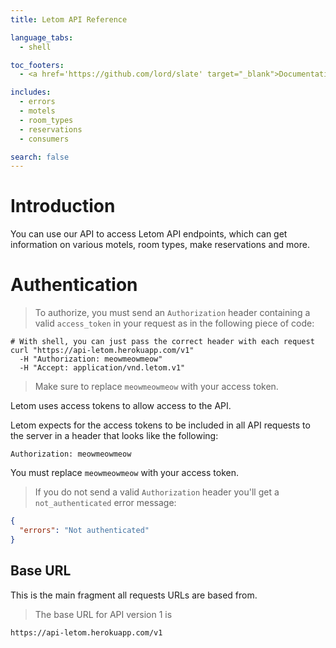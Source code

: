 ```yaml
---
title: Letom API Reference

language_tabs:
  - shell

toc_footers:
  - <a href='https://github.com/lord/slate' target="_blank">Documentation Powered by Slate</a>

includes:
  - errors
  - motels
  - room_types
  - reservations
  - consumers

search: false
---
```


# Introduction

You can use our API to access Letom API endpoints, which can get information on various motels, room types, make reservations and more.

# Authentication

> To authorize, you must send an `Authorization` header containing a valid `access_token` in your request as in the following piece of code:

```shell
# With shell, you can just pass the correct header with each request
curl "https://api-letom.herokuapp.com/v1"
  -H "Authorization: meowmeowmeow"
  -H "Accept: application/vnd.letom.v1"
```

> Make sure to replace `meowmeowmeow` with your access token.

Letom uses access tokens to allow access to the API.

Letom expects for the access tokens to be included in all API requests to the server in a header that looks like the following:

`Authorization: meowmeowmeow`

<aside class="notice">
You must replace <code>meowmeowmeow</code> with your access token.
</aside>

> If you do not send a valid `Authorization` header you'll get a `not_authenticated` error message:

```json
{
  "errors": "Not authenticated"
}
```

## Base URL

This is the main fragment all requests URLs are based from.

> The base URL for API version 1 is

```
https://api-letom.herokuapp.com/v1
```
